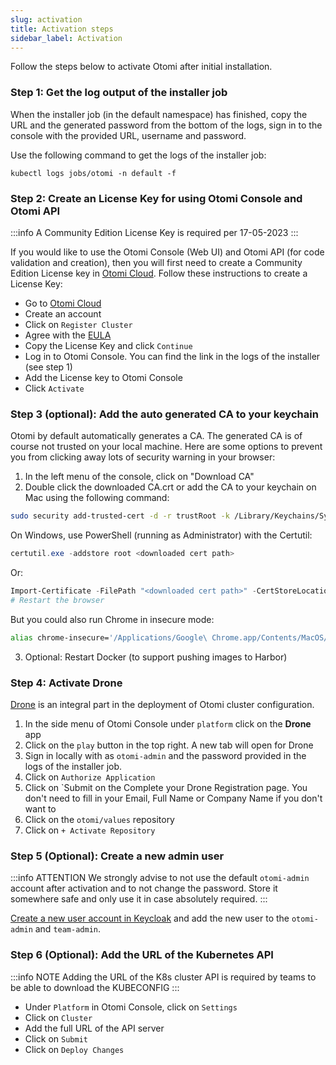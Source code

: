 ```yaml
---
slug: activation
title: Activation steps
sidebar_label: Activation
---
```


Follow the steps below to activate Otomi after initial installation.

### Step 1: Get the log output of the installer job

When the installer job (in the default namespace) has finished, copy the URL and the generated password from the bottom of the logs, sign in to the console with the provided URL, username and password.

Use the following command to get the logs of the installer job:

```
kubectl logs jobs/otomi -n default -f
```

### Step 2: Create an License Key for using Otomi Console and Otomi API

:::info
A Community Edition License Key is required per 17-05-2023
:::

If you would like to use the Otomi Console (Web UI) and Otomi API (for code validation and creation), then you will first need to create a Community Edition License key in [Otomi Cloud](https://portal.otomi.cloud). Follow these instructions to create a License Key:

- Go to [Otomi Cloud](https://portal.otomi.cloud)
- Create an account
- Click on `Register Cluster`
- Agree with the [EULA](../../product/eula/v1)
- Copy the License Key and click `Continue`
- Log in to Otomi Console. You can find the link in the logs of the installer (see step 1)
- Add the License key to Otomi Console
- Click `Activate`

### Step 3 (optional): Add the auto generated CA to your keychain

Otomi by default automatically generates a CA. The generated CA is of course not trusted on your local machine. Here are some options to prevent you from clicking away lots of security warning in your browser:

1. In the left menu of the console, click on "Download CA"
2. Double click the downloaded CA.crt or add the CA to your keychain on Mac using the following command:

```bash
sudo security add-trusted-cert -d -r trustRoot -k /Library/Keychains/System.keychain ~/Downloads/ca.crt
```

On Windows, use PowerShell (running as Administrator) with the Certutil:

```powershell
certutil.exe -addstore root <downloaded cert path>
```

Or:

```powershell
Import-Certificate -FilePath "<downloaded cert path>" -CertStoreLocation Cert:\LocalMachine\Root
# Restart the browser
```

But you could also run Chrome in insecure mode:

```bash
alias chrome-insecure='/Applications/Google\ Chrome.app/Contents/MacOS/Google\ Chrome --ignore-certificate-errors --ignore-urlfetcher-cert-requests &> /dev/null'
```

3. Optional: Restart Docker (to support pushing images to Harbor)

### Step 4: Activate Drone

[Drone](https://www.drone.io/) is an integral part in the deployment of Otomi cluster configuration.

1. In the side menu of Otomi Console under `platform` click on the **Drone** app
2. Click on the `play` button in the top right. A new tab will open for Drone
3. Sign in locally with as `otomi-admin` and the password provided in the logs of the installer job.
4. Click on `Authorize Application`
5. Click on `Submit on the Complete your Drone Registration page. You don't need to fill in your Email, Full Name or Company Name if you don't want to
6. Click on the `otomi/values` repository
7. Click on `+ Activate Repository`

### Step 5 (Optional): Create a new admin user

:::info ATTENTION
We strongly advise to not use the default `otomi-admin` account after activation and to not change the password. Store it somewhere safe and only use it in case absolutely required.
:::

[Create a new user account in Keycloak](/docs/apps/keycloak#step-2-create-a-user-in-keycloak) and add the new user to the `otomi-admin` and `team-admin`.

### Step 6 (Optional): Add the URL of the Kubernetes API

:::info NOTE
Adding the URL of the K8s cluster API is required by teams to be able to download the KUBECONFIG
:::

- Under `Platform` in Otomi Console, click on `Settings`
- Click on `Cluster`
- Add the full URL of the API server
- Click on `Submit`
- Click on `Deploy Changes`
